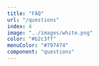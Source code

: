 ```yaml
---
title: "FAQ"
url: "/questions"
index: 4
image: "../images/white.png"
color: "#b2c3ff"
menuColor: "#797474"
component: "questions"
---
```

